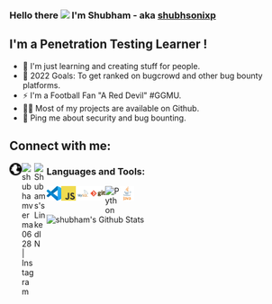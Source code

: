 ### Hello there <img src="https://media.giphy.com/media/hvRJCLFzcasrR4ia7z/giphy.gif" width="25px"> I'm Shubham - aka [shubhsonixp][website] 
## I'm a Penetration Testing Learner !
- 🌱 I'm just learning and creating stuff for people. 
- 🥅 2022 Goals: To get ranked on bugcrowd and other bug bounty platforms.
- ⚡ I'm a Football Fan "A Red Devil" #GGMU.
- 👨‍💻 Most of my projects are available on Github.
- 💬 Ping me about security and bug bounting. 

## Connect with me:

[<img align="left" alt="Github" width="22px" src="https://raw.githubusercontent.com/iconic/open-iconic/master/svg/globe.svg" />][website]

[<img align="left" alt="shubhamverma0628 | Instagram" width="22px" src="https://cdn.jsdelivr.net/npm/simple-icons@v3/icons/instagram.svg" />][instagram]

<a target="_blank" href="https://www.linkedin.com/in/shubhamverma0628/">
  <img align="left" alt="Shubams's LinkedIN" width="22px" src="https://raw.githubusercontent.com/peterthehan/peterthehan/master/assets/linkedin.svg" />
</a>

### Languages and Tools:

<img align="left" alt="Visual Studio Code" width="26px" src="https://raw.githubusercontent.com/github/explore/80688e429a7d4ef2fca1e82350fe8e3517d3494d/topics/visual-studio-code/visual-studio-code.png" />
<img align="left" alt="JavaScript" width="26px" src="https://raw.githubusercontent.com/github/explore/80688e429a7d4ef2fca1e82350fe8e3517d3494d/topics/javascript/javascript.png" />
<img align="left" alt="MySQL" width="26px" src="https://raw.githubusercontent.com/github/explore/80688e429a7d4ef2fca1e82350fe8e3517d3494d/topics/mysql/mysql.png" />
<img align="left" alt="Git" width="26px" src="https://raw.githubusercontent.com/github/explore/80688e429a7d4ef2fca1e82350fe8e3517d3494d/topics/git/git.png" />
<img align="left" alt="Python" width="26px" src="https://user-images.githubusercontent.com/65407916/90123936-38187980-dd7d-11ea-904d-68d91a47170f.jpg" />
<img align="left" alt="Java" width="26px" src="https://raw.githubusercontent.com/github/explore/80688e429a7d4ef2fca1e82350fe8e3517d3494d/topics/java/java.png" />

<br />
<br />
<br />

<img align="left" alt="shubham's Github Stats" src="https://github-readme-stats.vercel.app/api?username=shubhsonixp&show_icons=true&hide_border=true&theme=tokyonight" />

[website]: https://github.com/shubhsonixp
[instagram]: https://www.instagram.com/shubhamverma0628/
